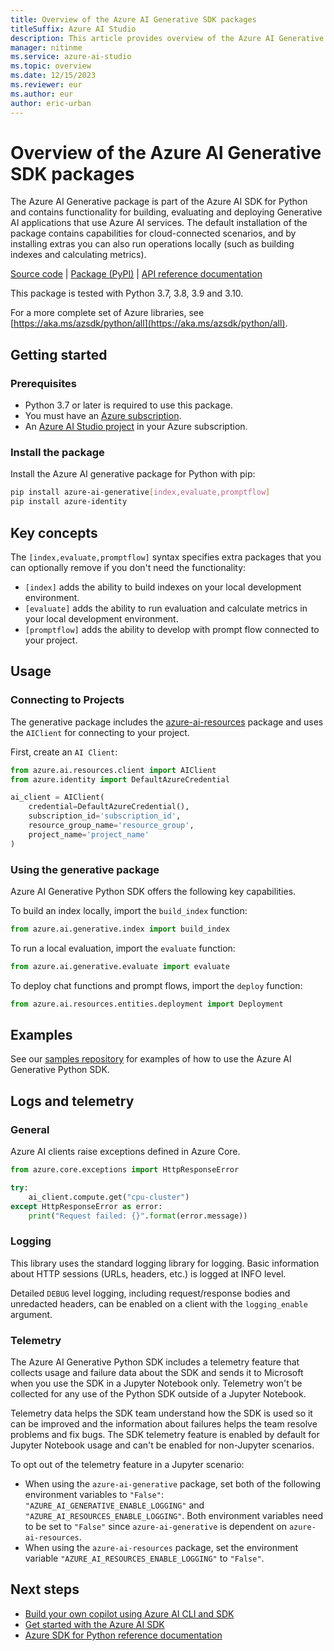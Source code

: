 ```yaml
---
title: Overview of the Azure AI Generative SDK packages
titleSuffix: Azure AI Studio
description: This article provides overview of the Azure AI Generative SDK packages.
manager: nitinme
ms.service: azure-ai-studio
ms.topic: overview
ms.date: 12/15/2023
ms.reviewer: eur
ms.author: eur
author: eric-urban
---
```


# Overview of the Azure AI Generative SDK packages

The Azure AI Generative package is part of the Azure AI SDK for Python and contains functionality for building, evaluating and deploying Generative AI applications that use Azure AI services. The default installation of the package contains capabilities for cloud-connected scenarios, and by installing extras you can also run operations locally (such as building indexes and calculating metrics).

[Source code](https://github.com/Azure/azure-sdk-for-python/tree/main/sdk/ai/azure-ai-generative) | [Package (PyPI)](https://pypi.org/project/azure-ai-generative/) | [API reference documentation](/python/api/overview/azure/ai-generative-readme)

This package is tested with Python 3.7, 3.8, 3.9 and 3.10.

For a more complete set of Azure libraries, see [https://aka.ms/azsdk/python/all](https://aka.ms/azsdk/python/all).

## Getting started

### Prerequisites

- Python 3.7 or later is required to use this package.
- You must have an [Azure subscription](https://portal.azure.com).
- An [Azure AI Studio project](./create-projects.md) in your Azure subscription. 


### Install the package

Install the Azure AI generative package for Python with pip:

```bash
pip install azure-ai-generative[index,evaluate,promptflow]
pip install azure-identity
```

## Key concepts

The `[index,evaluate,promptflow]` syntax specifies extra packages that you can optionally remove if you don't need the functionality:

- `[index]` adds the ability to build indexes on your local development environment.
- `[evaluate]` adds the ability to run evaluation and calculate metrics in your local development environment.
- `[promptflow]` adds the ability to develop with prompt flow connected to your project.


## Usage


### Connecting to Projects
The generative package includes the [azure-ai-resources](https://pypi.org/project/azure-ai-resources) package and uses the `AIClient` for connecting to your project.

First, create an `AI Client`:

```python
from azure.ai.resources.client import AIClient
from azure.identity import DefaultAzureCredential

ai_client = AIClient(
    credential=DefaultAzureCredential(),
    subscription_id='subscription_id',
    resource_group_name='resource_group',
    project_name='project_name'
)
```

### Using the generative package

Azure AI Generative Python SDK offers the following key capabilities.

To build an index locally, import the `build_index` function:

```python
from azure.ai.generative.index import build_index
```

To run a local evaluation, import the `evaluate` function:
```python
from azure.ai.generative.evaluate import evaluate
```

To deploy chat functions and prompt flows, import the `deploy` function:
```python
from azure.ai.resources.entities.deployment import Deployment
```


## Examples

See our [samples repository](https://github.com/Azure-Samples/azureai-samples) for examples of how to use the Azure AI Generative Python SDK.

## Logs and telemetry

### General

Azure AI clients raise exceptions defined in Azure Core.

```python
from azure.core.exceptions import HttpResponseError

try:
    ai_client.compute.get("cpu-cluster")
except HttpResponseError as error:
    print("Request failed: {}".format(error.message))
```

### Logging

This library uses the standard logging library for logging. Basic information about HTTP sessions (URLs, headers, etc.) is logged at INFO level.

Detailed `DEBUG` level logging, including request/response bodies and unredacted headers, can be enabled on a client with the `logging_enable` argument.


### Telemetry

The Azure AI Generative Python SDK includes a telemetry feature that collects usage and failure data about the SDK and sends it to Microsoft when you use the SDK in a Jupyter Notebook only. Telemetry won't be collected for any use of the Python SDK outside of a Jupyter Notebook.

Telemetry data helps the SDK team understand how the SDK is used so it can be improved and the information about failures helps the team resolve problems and fix bugs. The SDK telemetry feature is enabled by default for Jupyter Notebook usage and can't be enabled for non-Jupyter scenarios. 

To opt out of the telemetry feature in a Jupyter scenario:
- When using the `azure-ai-generative` package, set both of the following environment variables to `"False"`: `"AZURE_AI_GENERATIVE_ENABLE_LOGGING"` and `"AZURE_AI_RESOURCES_ENABLE_LOGGING"`. Both environment variables need to be set to `"False"` since `azure-ai-generative` is dependent on `azure-ai-resources`.
- When using the `azure-ai-resources` package, set the environment variable `"AZURE_AI_RESOURCES_ENABLE_LOGGING"` to `"False"`. 

## Next steps

- [Build your own copilot using Azure AI CLI and SDK](../tutorials/deploy-copilot-sdk.md)
- [Get started with the Azure AI SDK](./sdk-install.md)
- [Azure SDK for Python reference documentation](/python/api/overview/azure/ai)
